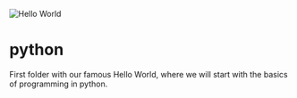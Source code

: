 ![Hello World](https://pbs.twimg.com/media/Egyq-uoXkAEJh18?format=png&name=900x900)   
# python
First folder with our famous Hello World, where we will start with the basics of programming in python.